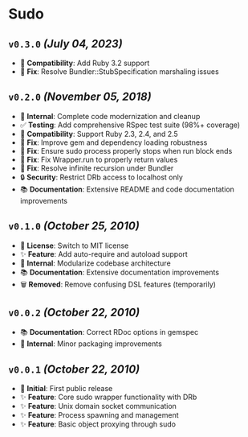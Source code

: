 # Sudo

## `v0.3.0` _(July 04, 2023)_

- 🚀 **Compatibility**: Add Ruby 3.2 support
- 🐛 **Fix**: Resolve Bundler::StubSpecification marshaling issues

## `v0.2.0` _(November 05, 2018)_

- 🔧 **Internal**: Complete code modernization and cleanup
- ✅ **Testing**: Add comprehensive RSpec test suite (98%+ coverage)
- 🚀 **Compatibility**: Support Ruby 2.3, 2.4, and 2.5
- 🐛 **Fix**: Improve gem and dependency loading robustness
- 🐛 **Fix**: Ensure sudo process properly stops when run block ends
- 🐛 **Fix**: Fix Wrapper.run to properly return values
- 🐛 **Fix**: Resolve infinite recursion under Bundler
- 🔒 **Security**: Restrict DRb access to localhost only
- 📚 **Documentation**: Extensive README and code documentation improvements

## `v0.1.0` _(October 25, 2010)_

- 📄 **License**: Switch to MIT license
- ✨ **Feature**: Add auto-require and autoload support
- 🔧 **Internal**: Modularize codebase architecture
- 📚 **Documentation**: Extensive documentation improvements
- 🗑️ **Removed**: Remove confusing DSL features (temporarily)

## `v0.0.2` _(October 22, 2010)_

- 📚 **Documentation**: Correct RDoc options in gemspec
- 🔧 **Internal**: Minor packaging improvements

## `v0.0.1` _(October 22, 2010)_

- 🎉 **Initial**: First public release
- ✨ **Feature**: Core sudo wrapper functionality with DRb
- ✨ **Feature**: Unix domain socket communication
- ✨ **Feature**: Process spawning and management
- ✨ **Feature**: Basic object proxying through sudo
